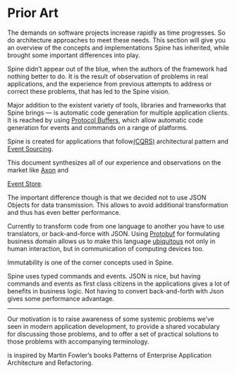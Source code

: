 # Prior Art

The demands on software projects increase rapidly as time progresses. So do architecture approaches to meet these needs. 
This section will give you an overview of the concepts and implementations Spine has inherited, while brought some important differences into play.

Spine didn’t appear out of the blue, when the authors of the framework had nothing better to do. It is the result of observation of problems in real applications, and the experience from previous attempts to address or correct these problems, that has led to the Spine vision.

Major addition to the existent variety of tools, libraries and frameworks that Spine brings — is automatic code generation for multiple application clients. It is reached by using [Protocol Buffers](https://developers.google.com/protocol-buffers/docs/overview), which allow automatic code generation for events and commands on a range of platforms.

Spine is created for applications that follow[(CQRS)](http://martinfowler.com/bliki/CQRS.html) architectural pattern and [Event Sourcing](http://martinfowler.com/eaaDev/EventSourcing.html). 


This document synthesizes all of our experience and observations  on the market like [Axon](http://www.axonframework.org/) and 

[Event Store](https://geteventstore.com/). 

The important difference though is that we decided not to use JSON Objects for data transmission. This allows to avoid additional transformation and thus has even better performance. 


Currently to transform code from one language to another you have to use translators, or back-and-force with JSON. Using [Protobuf](https://developers.google.com/protocol-buffers/docs/overview) for formulating business domain allows us
 to make this language [ubiquitous](http://martinfowler.com/bliki/UbiquitousLanguage.html) not only in human interaction, but in communication of computing devices too.
 
Immutability is one of the corner concepts used in Spine. 

Spine uses typed commands and events. JSON is nice, but having commands and events as first class citizens in the applications gives a lot of benefits in business logic. Not having to convert back-and-forth with Json gives some performance advantage.








---



 
Our motivation is to raise awareness of some systemic problems we’ve seen in modern application development, to provide a shared vocabulary for discussing those problems, and to offer a set of practical solutions to those problems with accompanying terminology. 

is inspired by Martin Fowler’s books Patterns of Enterprise Application Architecture and Refactoring.

